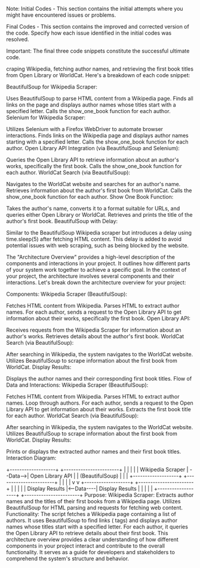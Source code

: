 
Note: 
Initial Codes - This section contains the initial attempts where you might have encountered issues or problems. 

Final Codes - This section contains the improved and corrected version of the code. Specify how each issue identified in the initial codes was resolved.


Important: The final three code snippets constitute the successful ultimate code. 


craping Wikipedia, fetching author names, and retrieving the first book titles from Open Library or WorldCat. Here's a breakdown of each code snippet:

BeautifulSoup for Wikipedia Scraper:

Uses BeautifulSoup to parse HTML content from a Wikipedia page.
Finds all links on the page and displays author names whose titles start with a specified letter.
Calls the show_one_book function for each author.
Selenium for Wikipedia Scraper:

Utilizes Selenium with a Firefox WebDriver to automate browser interactions.
Finds links on the Wikipedia page and displays author names starting with a specified letter.
Calls the show_one_book function for each author.
Open Library API Integration (via BeautifulSoup and Selenium):

Queries the Open Library API to retrieve information about an author's works, specifically the first book.
Calls the show_one_book function for each author.
WorldCat Search (via BeautifulSoup):

Navigates to the WorldCat website and searches for an author's name.
Retrieves information about the author's first book from WorldCat.
Calls the show_one_book function for each author.
Show One Book Function:

Takes the author's name, converts it to a format suitable for URLs, and queries either Open Library or WorldCat.
Retrieves and prints the title of the author's first book.
BeautifulSoup with Delay:

Similar to the BeautifulSoup Wikipedia scraper but introduces a delay using time.sleep(5) after fetching HTML content.
This delay is added to avoid potential issues with web scraping, such as being blocked by the website.

The "Architecture Overview" provides a high-level description of the components and interactions in your project. It outlines how different parts of your system work together to achieve a specific goal. In the context of your project, the architecture involves several components and their interactions. Let's break down the architecture overview for your project:

Components:
Wikipedia Scraper (BeautifulSoup):

Fetches HTML content from Wikipedia.
Parses HTML to extract author names.
For each author, sends a request to the Open Library API to get information about their works, specifically the first book.
Open Library API:

Receives requests from the Wikipedia Scraper for information about an author's works.
Retrieves details about the author's first book.
WorldCat Search (via BeautifulSoup):

After searching in Wikipedia, the system navigates to the WorldCat website.
Utilizes BeautifulSoup to scrape information about the first book from WorldCat.
Display Results:

Displays the author names and their corresponding first book titles.
Flow of Data and Interactions:
Wikipedia Scraper (BeautifulSoup):

Fetches HTML content from Wikipedia.
Parses HTML to extract author names.
Loop through authors.
For each author, sends a request to the Open Library API to get information about their works.
Extracts the first book title for each author.
WorldCat Search (via BeautifulSoup):

After searching in Wikipedia, the system navigates to the WorldCat website.
Utilizes BeautifulSoup to scrape information about the first book from WorldCat.
Display Results:

Prints or displays the extracted author names and their first book titles.
Interaction Diagram:

+-------------------+           +-----------------------+
|                   |           |                       |
| Wikipedia Scraper |  --Data-->|  Open Library API     |
| (BeautifulSoup)   |           |                       |
+-------------------+           +-----------------------+
                  |                           |
                  |                           |
                  v                           v
+-------------------+           +-----------------------+
|                   |           |                       |
|   Display Results |<--Data----|    Display Results    |
|                   |           |                       |
+-------------------+           +-----------------------+
Purpose:
Wikipedia Scraper:
Extracts author names and the titles of their first books from a Wikipedia page.
Utilizes BeautifulSoup for HTML parsing and requests for fetching web content.
Functionality:
The script fetches a Wikipedia page containing a list of authors.
It uses BeautifulSoup to find links (<a> tags) and displays author names whose titles start with a specified letter.
For each author, it queries the Open Library API to retrieve details about their first book.
This architecture overview provides a clear understanding of how different components in your project interact and contribute to the overall functionality. It serves as a guide for developers and stakeholders to comprehend the system's structure and behavior.
